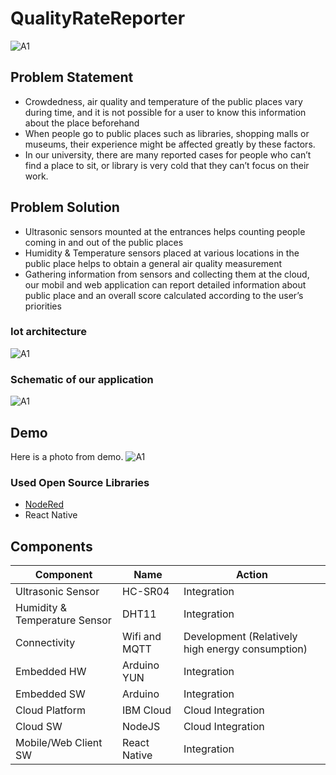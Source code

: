 # QualityRateReporter
![A1](https://github.com/bounIoT/QualityRateReporter/blob/master/description.png)

## Problem Statement

* Crowdedness, air quality and temperature of the public places vary during time, and it is not possible for a user to know this information about the place beforehand
* When people go to public places such as libraries, shopping malls or museums, their experience might be affected greatly by these factors.
* In our university, there are many reported cases for people who can’t find a place to sit, or library is very cold that they can’t focus on their work.

## Problem Solution

* Ultrasonic sensors mounted at the entrances helps counting people coming in and out of the public places
* Humidity & Temperature sensors placed at various locations in the public place helps to obtain a general air quality measurement
* Gathering information from sensors and collecting them at the cloud, our mobil and web application can report detailed information about public place and an overall score calculated according to the user’s priorities

### Iot architecture
![A1](https://github.com/bounIoT/QualityRateReporter/blob/master/QualityRateReporter%20(1).png)

### Schematic of our application
![A1](https://github.com/bounIoT/QualityRateReporter/blob/master/Schematic.png)

## Demo
Here is a photo from demo.
![A1](https://github.com/bounIoT/QualityRateReporter/blob/master/demo.png)

### Used Open Source Libraries

* [NodeRed](https://nodered.org/)
* React Native

## Components

Component | Name | Action
---|---|---
Ultrasonic Sensor | HC-SR04  | Integration
Humidity & Temperature Sensor | DHT11 | Integration
Connectivity | Wifi and MQTT | Development (Relatively high energy consumption)
Embedded HW | Arduino YUN | Integration
Embedded SW | Arduino | Integration
Cloud Platform | IBM Cloud | Cloud Integration
Cloud SW | NodeJS | Cloud Integration
Mobile/Web Client SW | React Native | Integration
